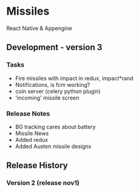 # Missiles
React Native &amp; Appengine 


## Development - version 3

### Tasks
 - Fire missiles with impact in redux, impact*rand
 - Notifications, is fcm working?
 - coin server (celery python plugin)
 - 'incoming' missile screen



### Release Notes
 - BG tracking cares about battery
 - Missile News
 - Added redux
 - Added Austen missile designs




## Release History

### Version 2 (release nov1)
